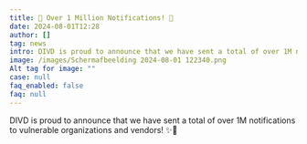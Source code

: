 ```yaml
---
title: 🎉 Over 1 Million Notifications! 🎉
date: 2024-08-01T12:28
author: []
tag: news
intro: DIVD is proud to announce that we have sent a total of over 1M notifications to vulnerable organizations and vendors! ✨🎉
image: /images/Schermafbeelding 2024-08-01 122340.png
Alt tag for image: ""
case: null
faq_enabled: false
faq: null
---
```

DIVD is proud to announce that we have sent a total of over 1M notifications to vulnerable organizations and vendors! ✨🎉
